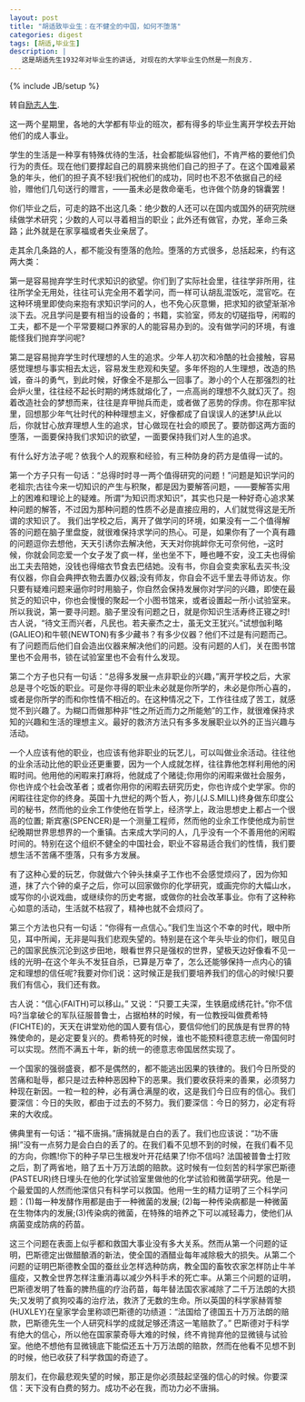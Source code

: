 ```yaml
---
layout: post
title: "胡适致毕业生：在不健全的中国，如何不堕落"
categories: digest
tags: [胡适,毕业生]
description: |
   这是胡适先生1932年对毕业生的讲话, 对现在的大学毕业生仍然是一剂良方.
---
```

{% include JB/setup %}

转自[励志人生](http://www.lztopic.com/archives/5001/).

这一两个星期里，各地的大学都有毕业的班次，都有得多的毕业生离开学校去开始他们的成人事业。

学生的生活是一种享有特殊优待的生活，社会都能纵容他们，不肯严格的要他们负行为的责任。现在他们要撑起自己的肩膀来挑他们自己的担子了。在这个国难最紧急的年头，他们的担子真不轻!我们祝他们的成功，同时也不忍不依据自己的经验，赠他们几句送行的赠言，——虽未必是救命毫毛，也许做个防身的锦囊罢！


你们毕业之后，可走的路不出这几条：绝少数的人还可以在国内或国外的研究院继续做学术研究；少数的人可以寻着相当的职业；此外还有做官，办党，革命三条路；此外就是在家享福或者失业亲居了。

走其余几条路的人，都不能没有堕落的危险。堕落的方式很多，总括起来，约有这两大类：

第一是容易抛弃学生时代求知识的欲望。你们到了实际社会里，往往学非所用，往往所学全无用处，往往可认完全用不着学问，而一样可认胡乱混饭吃，混官吃。在这种环境里即使向来抱有求知识学问的人，也不免心灰意懒，把求知的欲望渐渐冷淡下去。况且学问是要有相当的设备的；书籍，实验室，师友的切磋指导，闲暇的工夫，都不是一个平常要糊口养家的人的能容易办到的。没有做学问的环境，有谁能怪我们抛弃学问呢?

第二是容易抛弃学生时代理想的人生的追求。少年人初次和冷酷的社会接触，容易感觉理想与事实相去太远，容易发生悲观和失望。多年怀抱的人生理想，改造的热诚，奋斗的勇气，到此时候，好像全不是那么一回事了。渺小的个人在那强烈的社会炉火里，往往经不起长时期的烤炼就熔化了，一点高尚的理想不久就幻灭了。抱着改造社会的梦想而来，往往是弃甲抛兵而走，或者做了恶势的俘虏。你在那牢狱里，回想那少年气壮时代的种种理想主义，好像都成了自误误人的迷梦!从此以后，你就甘心放弃理想人生的追求，甘心做现在社会的顺民了。要防御这两方面的堕落，一面要保持我们求知识的欲望，一面要保持我们对人生的追求。

有什么好方法子呢？依我个人的观察和经验，有三种防身的药方是值得一试的。

第一个方子只有一句话：“总得时时寻一两个值得研究的问题！”问题是知识学问的老祖宗;古往今来一切知识的产生与积聚，都是因为要解答问题，——要解答实用上的困难和理论上的疑难。所谓“为知识而求知识”，其实也只是一种好奇心追求某种问题的解答，不过因为那种问题的性质不必是直接应用的，人们就觉得这是无所谓的求知识了。 我们出学校之后，离开了做学问的环境，如果没有一二个值得解答的问题在脑子里盘旋，就很难保持求学问的热心。可是，如果你有了一个真有趣的问题逗你去想他，天天引诱你去解决他，天天对你挑衅你无可奈何他，–这时候，你就会同恋爱一个女子发了疯一样，坐也坐不下，睡也睡不安，没工夫也得偷出工夫去陪她，没钱也得缩衣节食去巴结她。没有书，你自会变卖家私去买书;没有仪器，你自会典押衣物去置办仪器;没有师友，你自会不远千里去寻师访友。你只要有疑难问题来逼你时时用脑子，你自然会保持发展你对学问的兴趣，即使在最贫乏的知识中，你也会慢慢的聚起一个小图书馆来，或者设置起一所小试验室来。所以我说，第一要寻问题。脑子里没有问题之日，就是你知识生活寿终正寝之时!古人说，“待文王而兴者，凡民也。若夫豪杰之士，虽无文王犹兴。”试想伽利略 (GALIEO)和牛顿(NEWTON)有多少藏书？有多少仪器？他们不过是有问题而己。有了问题而后他们自会造出仪器来解决他们的问题。没有问题的人们，关在图书馆里也不会用书，锁在试验室里也不会有什么发现。

第二个方子也只有一句话：“总得多发展一点非职业的兴趣，”离开学校之后，大家总是寻个吃饭的职业。可是你寻得的职业未必就是你所学的，未必是你所心喜的，或者是你所学的而和你性情不相近的。在这种情况之下，工作往往成了苦工，就感觉不到兴趣了。为糊口而做那种非“性之所近而力之所能勉”的工作，就很难保持求知的兴趣和生活的理想主义。最好的救济方法只有多多发展职业以外的正当兴趣与活动。

一个人应该有他的职业，也应该有他非职业的玩艺儿，可以叫做业余活动。往往他的业余活动比他的职业还更重要，因为一个人成就怎样，往往靠他怎样利用他的闲暇时间。他用他的闲暇来打麻将，他就成了个赌徒;你用你的闲暇来做社会服务，你也许成个社会改革者；或者你用你的闲暇去研究历史，你也许成个史学家。你的闲暇往往定你的终身。英国十九世纪的两个哲人，弥儿(J.S.MILL)终身做东印度公司的秘书，然而他的业余工作使他在哲学上，经济学上，政治思想史上都占一个很高的位置; 斯宾塞(SPENCER)是一个测量工程师，然而他的业余工作使他成为前世纪晚期世界思想界的一个重镇。古来成大学问的人，几乎没有一个不善用他的闲暇时间的。特别在这个组织不健全的中国社会，职业不容易适合我们的性情，我们要想生活不苦痛不堕落，只有多方发展。

有了这种心爱的玩艺，你就做六个钟头抹桌子工作也不会感觉烦闷了，因为你知道，抹了六个钟的桌子之后，你可以回家做你的化学研究，或画完你的大幅山水，或写你的小说戏曲，或继续你的历史考据，或做你的社会改革事业。你有了这种称心如意的活动，生活就不枯寂了，精神也就不会烦闷了。

第三个方法也只有一句话：“你得有一点信心。”我们生当这个不幸的时代，眼中所见，耳中所闻，无非是叫我们悲观失望的。特别是在这个年头毕业的你们，眼见自己的国家民族沉沦到这步田地，眼看世界只是强权的世界，望极天边好像看不见一线的光明–在这个年头不发狂自杀，已算是万幸了，怎么还能够保持一点内心的镇定和理想的信任呢?我要对你们说：这时候正是我们要培养我们的信心的时候!只要我们有信心，我们还有救。

古人说：“信心(FAITH)可以移山。” 又说：“只要工夫深，生铁磨成绣花针。”你不信吗?当拿破仑的军队征服普鲁士，占据柏林的时候，有一位教授叫做费希特(FICHTE)的，天天在讲堂劝他的国人要有信心，要信仰他们的民族是有世界的特殊使命的，是必定要复兴的。费希特死的时候，谁也不能预料德意志统一帝国何时可以实现。然而不满五十年，新的统一的德意志帝国居然实现了。

一个国家的强弱盛衰，都不是偶然的，都不能逃出因果的铁律的。我们今日所受的苦痛和耻辱，都只是过去种种恶因种下的恶果。我们要收获将来的善果，必须努力种现在新因。一粒一粒的种，必有满仓满屋的收，这是我们今日应有的信心。我们要深信：今日的失败，都由于过去的不努力。我们要深信：今日的努力，必定有将来的大收成。

佛典里有一句话：“福不唐捐。”唐捐就是白白的丢了。我们也应该说：“功不唐捐!”没有一点努力是会白白的丢了的。在我们看不见想不到的时候，在我们看不见的方向，你瞧!你下的种子早已生根发叶开花结果了!你不信吗? 法国被普鲁士打败之后，割了两省地，赔了五十万万法朗的赔款。这时候有一位刻苦的科学家巴斯德(PASTEUR)终日埋头在他的化学试验室里做他的化学试验和微菌学研究。他是一个最爱国的人然而他深信只有科学可以救国。他用一生的精力证明了三个科学问题：(1)每一种发酵作用都是由于一种微菌的发展; (2)每一种传染病都是一种微菌在生物体内的发展;(3)传染病的微菌，在特殊的培养之下可以减轻毒力，使他们从病菌变成防病的药苗。

这三个问题在表面上似乎都和救国大事业没有多大关系。然而从第一个问题的证明，巴斯德定出做醋酿酒的新法，使全国的酒醋业每年减除极大的损失。从第二个问题的证明巴斯德教全国的蚕丝业怎样选种防病，教全国的畜牧农家怎样防止牛羊瘟疫，又教全世界怎样注重消毒以减少外科手术的死亡率。从第三个问题的证明，巴斯德发明了牲畜的脾热瘟的疗治药苗，每年替法国农家减除了二千万法朗的大损失;又发明了疯狗咬毒的治疗法，救济了无数的生命。所以英国的科学家赫胥黎 (HUXLEY)在皇家学会里称颂巴斯德的功绩道：“法国给了德国五十万万法朗的赔款，巴斯德先生一个人研究科学的成就足够还清这一笔赔款了。” 巴斯德对于科学有绝大的信心，所以他在国家蒙奇辱大难的时候，终不肯抛弃他的显微镜与试验室。他绝不想他有显微镜底下能偿还五十万万法朗的赔款，然而在他看不见想不到的时候，他已收获了科学救国的奇迹了。

朋友们，在你最悲观失望的时候，那正是你必须鼓起坚强的信心的时候。你要深信：天下没有白费的努力。成功不必在我，而功力必不唐捐。

